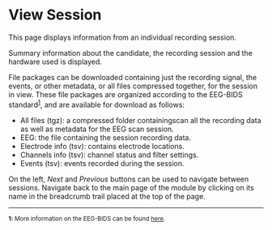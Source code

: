 # View Session

This page displays information from an individual recording session.

Summary information about the candidate, the recording session and the hardware used is displayed.

File packages can be downloaded containing just the recording signal, the events, or other metadata, or all files compressed together, for the session in view. These file packages are organized according to the EEG-BIDS standard<sup id="1">[1](#f1)</sup>, and are available for download as follows:

- All files (tgz): a compressed folder containingscan all the recording data as well as metadata for the EEG scan session.
- EEG: the file containing the session recording data.    
- Electrode info (tsv): contains electrode locations.    
- Channels info (tsv): channel status and filter settings.    
- Events (tsv): events recorded during the session.   

On the left, *Next* and *Previous* buttons can be used to navigate between sessions. Navigate back to the main page of the module by clicking on its name in the breadcrumb trail placed at the top of the page.
___
<sup> <b id="f1">1:</b> More information on the EEG-BIDS can be found [here](https://www.nature.com/articles/s41597-019-0104-8). </sup>
